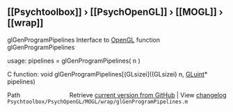 ## [[Psychtoolbox]] &#8250; [[PsychOpenGL]] &#8250; [[MOGL]] &#8250; [[wrap]]

glGenProgramPipelines  Interface to [OpenGL](OpenGL) function glGenProgramPipelines  
  
usage:  pipelines = glGenProgramPipelines( n )  
  
C function:  void glGenProgramPipelines[(GLsizei]((GLsizei) n, [GLuint](GLuint)\* pipelines)  




<div class="code_header" style="text-align:right;">
  <span style="float:left;">Path&nbsp;&nbsp;</span> <span class="counter">Retrieve <a href=
  "https://raw.github.com/Psychtoolbox-3/Psychtoolbox-3/beta/Psychtoolbox/PsychOpenGL/MOGL/wrap/glGenProgramPipelines.m">current version from GitHub</a> | View <a href=
  "https://github.com/Psychtoolbox-3/Psychtoolbox-3/commits/beta/Psychtoolbox/PsychOpenGL/MOGL/wrap/glGenProgramPipelines.m">changelog</a></span>
</div>
<div class="code">
  <code>Psychtoolbox/PsychOpenGL/MOGL/wrap/glGenProgramPipelines.m</code>
</div>

